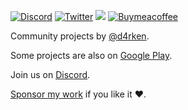 [![Discord](https://badgen.net/badge/icon/discord?icon=discord&label)](https://discord.gg/ENtVkMHqZg)
[![Twitter](https://badgen.net/badge/icon/twitter?icon=twitter&label)](https://twitter.com/d4rken)
[![](https://img.shields.io/github/sponsors/d4rken)](https://github.com/sponsors/d4rken)
[![Buymeacoffee](https://badgen.net/badge/icon/buymeacoffee?icon=buymeacoffee&label)](https://www.buymeacoffee.com/tydarken)

Community projects by [@d4rken](https://github.com/d4rken).

Some projects are also on [Google Play](https://play.google.com/store/apps/developer?id=darken).

Join us on [Discord](https://discord.gg/ENtVkMHqZg).

[Sponsor my work](https://github.com/sponsors/d4rken/dashboard) if you like it ❤️.
